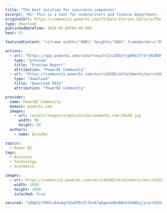 ```yaml
---
title: "The best solution for insurance companies"
excerpt: "Hi! This is a tool for underwriters and finance department. This helps very quickly to find out the minimum rate and the minimum insurance premium."
originalUrl: https://community.powerbi.com/t5/Data-Stories-Gallery/The-best-solution-for-insurance-companies/m-p/409839
type: download
publishedDateTime: 2018-05-03T03:45:00Z
heat: 51

featuredContent: "<iframe width=\"800\" height=\"500\" frameborder=\"0\" src=\"https://app.powerbi.com/view?r=eyJrIjoiZDQzYjg0OGItYjFjNC00OTE5LThhODAtOWVmZDdlYjJmYzM1IiwidCI6IjJkNzIwNGFjLWMxNDEtNDc3MC1iZGIxLTQ2ZDQ1OTQxNDYyYiIsImMiOjF9\"></iframe>"

actions:
  - url: "https://app.powerbi.com/view?r=eyJrIjoiZDQzYjg0OGItYjFjNC00OTE5LThhODAtOWVmZDdlYjJmYzM1IiwidCI6IjJkNzIwNGFjLWMxNDEtNDc3MC1iZGIxLTQ2ZDQ1OTQxNDYyYiIsImMiOjF9"
    type: "preview"
    title: "Preview Report"
    attribution: "PowerBI Community"
  - url: "https://community.powerbi.com/oxcrx34285/attachments/oxcrx34285/DataStoriesGallery/1859/2/Motor_Insurance.pbix"
    type: "download"
    title: "Download PBIX"
    attribution: "PowerBI Community"

provider:
  name: PowerBI Community
  domain: powerbi.com
  images:
    - url: /assets/images/organizations/powerbi.com-50x50.jpg
      width: 50
      height: 50
  authors:
    - name: bysidby

topics:
  - Power BI
tags:
  - Business
  - Technology
  - Economics

images:
  - url: https://community.powerbi.com/oxcrx34285/attachments/oxcrx34285/DataStoriesGallery/1859/1/END.jpg
    width: 1920
    height: 1080
    isCached: true

secured: "LBUpbj7VRhCu4anAgrH2wEPDz3l7UsA7q6gwvoHQnEWnnVSUWkyj1care593C7TeJ+4pglLwKnVA5IbIK4HAA4DtVnafOVSSXcgTDMo7QQ8EcVSTimMbo+aWgxp49GF3sCF+n4oa0H5Bx1Hqjgc8SJIwyXNpzvxNcoKE75zZPB5nYAWMWuu/QHWK6QDkO67WG3p16IE9tES16+o6iqyINXrCAYj4ad0Te9i/MgIMMmhxOvybNx1n0W/RTmY4AIX152i21RFCBB1AsTBHkyj5+LzTtjTAQASvRR37BPT0WvsCQPeYLwIkObSCGSeQfkCT9XqzgVCxZyxLPzM6yHgq5SuM4cuG39r8thXb8lWsXhXE3frnvKZyz0R1Misj0+ugCZfPQPtnJXRXWo9WwtpXq/Z035tTeePXhRMrOZP0IgM=;rpYxYO24Lw2X3mQmdoovmA=="
---
```


